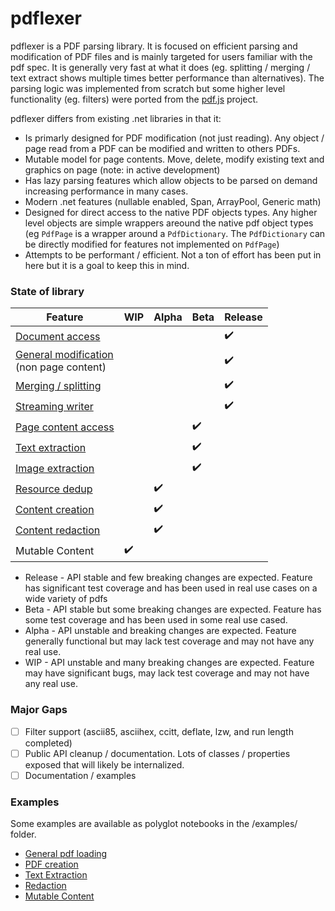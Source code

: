 # pdflexer

pdflexer is a PDF parsing library. It is focused on efficient parsing and modification of PDF files and is mainly targeted for users familiar with the pdf spec. It is generally very fast at what it does (eg. splitting / merging / text extract shows multiple times better performance than alternatives). The parsing logic was implemented from scratch but some higher level functionality (eg. filters) were ported from the [pdf.js](https://github.com/mozilla/pdf.js) project.

pdflexer differs from existing .net libraries in that it:

- Is primarly designed for PDF modification (not just reading). Any object / page read from a PDF can be modified and written to others PDFs.
- Mutable model for page contents. Move, delete, modify existing text and graphics on page (note: in active development)
- Has lazy parsing features which allow objects to be parsed on demand increasing performance in many cases.
- Modern .net features (nullable enabled, Span, ArrayPool, Generic math)
- Designed for direct access to the native PDF objects types. Any higher level objects are simple wrappers areound the native pdf object types (eg `PdfPage` is a wrapper around a `PdfDictionary`. The `PdfDictionary` can be directly modified for features not implemented on `PdfPage`)
- Attempts to be performant / efficient. Not a ton of effort has been put in here but it is a goal to keep this in mind.

### State of library

| Feature                                                                            | WIP                | Alpha              | Beta               | Release            |
| ---------------------------------------------------------------------------------- | ------------------ | ------------------ | ------------------ | ------------------ |
| [Document access](docs/basics.md)                                                  |                    |                    |                    | :heavy_check_mark: |
| [General modification](docs/basics.md#modifying-documents) <br> (non page content) |                    |                    |                    | :heavy_check_mark: |
| [Merging / splitting](docs/merge_split.md)                                         |                    |                    |                    | :heavy_check_mark: |
| [Streaming writer](docs/streaming_writer.md)                                       |                    |                    |                    | :heavy_check_mark: |
| [Page content access](docs/page_content.md)                                        |                    |                    | :heavy_check_mark: |                    |
| [Text extraction](docs/text_extraction.md)                                         |                    |                    | :heavy_check_mark: |                    |
| [Image extraction](docs/image_extraction.md)                                       |                    |                    | :heavy_check_mark: |                    |
| [Resource dedup](docs/streaming_writer.md#resource-deduplication)                  |                    | :heavy_check_mark: |                    |                    |
| [Content creation ](docs/content_creation.md)                                      |                    | :heavy_check_mark: |                    |                    |
| [Content redaction ](docs/redaction.md)                                            |                    | :heavy_check_mark: |                    |                    |
| Mutable Content                                                                    | :heavy_check_mark: |                    |                    |                    |

- Release - API stable and few breaking changes are expected. Feature has significant test coverage and has been used in real use cases on a wide variety of pdfs
- Beta - API stable but some breaking changes are expected. Feature has some test coverage and has been used in some real use cased.
- Alpha - API unstable and breaking changes are expected. Feature generally functional but may lack test coverage and may not have any real use.
- WIP - API unstable and many breaking changes are expected. Feature may have significant bugs, may lack test coverage and may not have any real use.

### Major Gaps

- [ ] Filter support (ascii85, asciihex, ccitt, deflate, lzw, and run length completed)
- [ ] Public API cleanup / documentation. Lots of classes / properties exposed that will likely be internalized.
- [ ] Documentation / examples

### Examples

Some examples are available as polyglot notebooks in the /examples/ folder.

- [General pdf loading](examples/loading.ipynb)
- [PDF creation](examples/pdf-creation.ipynb)
- [Text Extraction](examples/text-extraction.ipynb)
- [Redaction](examples/redaction.ipynb)
- [Mutable Content](examples/mutable-content.ipynb)
